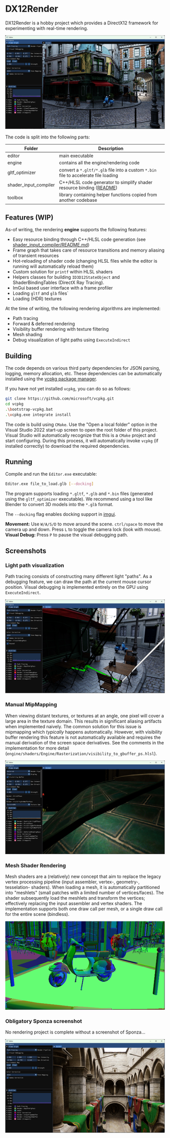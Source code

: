 # DX12Render
DX12Render is a hobby project which provides a DirectX12 framework for experimenting with real-time rendering.

![Screenshot1](images/screenshot1.png)

The code is split into the following parts:

| Folder | Description |
| --- | ---|
| editor | main executable |
| engine | contains all the engine/rendering code |
| gltf_optimizer | convert a `*.gltf/*.glb` file into a custom `*.bin` file to accelerate file loading |
| shader_input_compiler | C++/HLSL code generator to simplify shader resource binding ([README](shader_input_compiler/README.md)) |
| toolbox | library containing helper functions copied from another codebase |

## Features (WIP)
As-of writing, the rendering **engine** supports the following features:
 * Easy resource binding through C++/HLSL code generation (see [shader_input_compiler/README.md](shader_input_compiler/README.md))
 * Frame graph that takes care of resource transitions and memory aliasing of transient resources
 * Hot-reloading of shader code (changing HLSL files while the editor is running will automatically reload them)
 * Custom solution for `printf` within HLSL shaders
 * Helpers classes for building `ID3D12StateObject` and ShaderBindingTables (DirectX Ray Tracing).
 * ImGui based user interface with a frame profiler
 * Loading `gltf` and `glb` files`
 * Loading (HDR) textures

At the time of writing, the following rendering algorithms are implemented:
 * Path tracing
 * Forward & deferred rendering
 * Visibility buffer rendering with texture filtering
 * Mesh shading
 * Debug visualization of light paths using `ExecuteIndirect`

## Building
The code depends on various third party dependencies for JSON parsing, logging, memory allocation, etc.
These dependencies can be automatically installed using the [vcpkg package manager](https://github.com/microsoft/vcpkg).

If you have not yet installed `vcpkg`, you can do so as follows:
```bash
git clone https://github.com/microsoft/vcpkg.git
cd vcpkg
.\bootstrap-vcpkg.bat
.\vcpkg.exe integrate install
```

The code is build using `CMake`.
Use the "Open a local folder" option in the Visual Studio 2022 start-up screen to open the root folder of this project.
Visual Studio will automatically recognize that this is a `CMake` project and start configuring.
During this process, it will automatically invoke `vcpkg` (if installed correctly) to download the required dependencies.

## Running
Compile and run the `Editor.exe` executable:
```bash
Editor.exe file_to_load.glb [--docking]
```

The program supports loading `*.gltf`, `*.glb` and `*.bin` files (generated using the `gltf_optimizer` executable).
We recommend using a tool like Blender to convert 3D models into the `*.glb` format.

The `--docking` flag enables docking support in [imgui](https://github.com/ocornut/imgui/).

**Movement:** Use `W/A/S/D` to move around the scene. `ctrl/space` to move the camera up and down. Press `L` to toggle the camera lock (look with mouse).
**Visual Debug:** Press `P` to pause the visual debugging path.

## Screenshots
### Light path visualization
Path tracing consists of constructing many different light "paths". As a debugging feature, we can draw the path at the current mouse cursor position. Visual debugging is implemented entirely on the GPU using `ExecuteIndirect`.

![Screenshot2](images/light_path_visualization.png)

### Manual MipMapping
When viewing distant textures, or textures at an angle, one pixel will cover a large area in the texture domain. This results in significant aliasing artifacts when implemented naively. The common solution for this issue is mipmapping which *typically* happens automatically. However, with visibility buffer rendering this feature is not automatically available and requires the manual derivation of the screen space derivatives. See the comments in the implementation for more detail (`engine/shaders/Engine/Rasterization/visibility_to_gbuffer_ps.hlsl`).

![Screenshot2](images/manual_mipmap.png)

### Mesh Shader Rendering
Mesh shaders are a (relatively) new concept that aim to replace the legacy vertex processing pipeline (input assembler, vertex-, geometry-, tesselation- shaders). When loading a mesh, it is automatically partitioned into "meshlets" (small patches with a limited number of vertices/faces). The shader subsequently load the meshlets and transform the vertices; effectively replacing the input assembler and vertex shaders. The implementation supports both one draw call per mesh, or a single draw call for the entire scene (bindless).

![Screenshot2](images/meshlets.png)

### Obligatory Sponza screenshot
No rendering project is complete without a screenshot of Sponza...

![Screenshot2](images/screenshot2.png)

